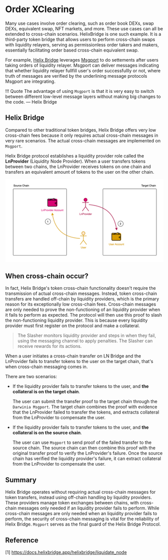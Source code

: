 # Order XClearing

Many use cases involve order clearing, such as order book DEXs, swap DEXs, equivalent swap, NFT markets, and more. These use cases can all be extended to cross-chain scenarios. HelixBridge is one such example. It is a third-party token bridge that allows users to perform cross-chain swaps with liquidity relayers, serving as permissionless order takers and makers, essentially facilitating order based cross-chain equivalent swap. 

For example, [Helix Bridge](https://helixbridge.app/) leverages [Msgport](../overview.md) to do settements after users taking orders of liquidity relayer. Msgport can deliver messages indicating that whether liquidity relayer fullfill user's order successfullly or not, where truth of messages are verified by the underlining message protocols Msgport are integrating.

!!! Quote
    The advantage of using `Msgport` is that it is very easy to switch between different low-level message layers without making big changes to the code. — Helix Bridge

## Helix Bridge

Compared to other traditional token bridges, Helix Bridge offers very low cross-chain fees because it only requires actual cross-chain messages in very rare scenarios. The actual cross-chain messages are implemented on `Msgport`.

Helix Bridge protocol establishes a liquidity provider role called the **LnProvider** (Liquidity Node Provider). When a user transfers tokens between two chains, the LnProvider receives tokens on one chain and transfers an equivalent amount of tokens to the user on the other chain. 

![msgport-token-bridge-1](../../images/msgport-token-bridge-1.png)

## When cross-chain occur?

In fact, Helix Bridge's token cross-chain functionality doesn't require the transmission of actual cross-chain messages. Instead, token cross-chain transfers are handled off-chain by liquidity providers, which is the primary reason for its exceptionally low cross-chain fees. Cross-chain messages are only needed to prove the non-functioning of an liquidity provider when it fails to perform as expected. The protocol will then use this proof to slash the non-functioning liquidity provider. This is because every liquidity provider must first register on the protocol and make a collateral.

> The Slasher monitors liquidity provider and steps in when they fail, using the messaging channel to apply penalties. The Slasher can receive rewards for its actions.

When a user initiates a cross-chain transfer on LN Bridge and the LnProvider fails to transfer tokens to the user on the target chain, that's when cross-chain messaging comes in.

There are two scenarios:

- If the liquidity provider fails to transfer tokens to the user, and **the collateral is on the target chain**.
    
    The user can submit the transfer proof to the target chain through the `Darwinia Msgport`. The target chain combines the proof with evidence that the LnProvider failed to transfer the tokens, and extracts collateral from the LnProvider to compensate the user.
    
- If the liquidity provider fails to transfer tokens to the user, and **the collateral is on the source chain**.
    
    The user can use `Msgport` to send proof of the failed transfer to the source chain. The source chain can then combine this proof with the original transfer proof to verify the LnProvider's failure. Once the source chain has verified the liquidity provider's failure, it can extract collateral from the LnProvider to compensate the user.
    
## Summary

Helix Bridge operates without requiring actual cross-chain messages for token transfers, instead using off-chain handling by liquidity providers. These providers manage token exchanges between chains, with cross-chain messages only needed if an liquidity provider fails to perform. While cross-chain messages are only needed when an liquidity provider fails to perform, the security of cross-chain messaging is vital for the reliability of Helix Bridge. `Msgport` serves as the final guard of the Helix Bridge Protocol.

## Reference

[1] https://docs.helixbridge.app/helixbridge/liquidate_node